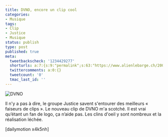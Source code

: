 ```yaml
---
title: DVNO, encore un clip cool
categories:
- Musique
tags:
- Clip
- Justice
- Musique
status: publish
type: post
published: true
meta:
  tweetbackscheck: '1234429277'
  shorturls: a:7:{s:9:"permalink";s:63:"https://www.alienlebarge.ch/2008/03/02/dvno-encore-un-clip-cool/";s:7:"tinyurl";s:25:"https://tinyurl.com/ce8pxp";s:4:"isgd";s:17:"https://is.gd/itRD";s:5:"bitly";s:20:"https://bit.ly/3JAMgl";s:5:"snipr";s:22:"https://snipr.com/bcjbg";s:5:"snurl";s:22:"https://snurl.com/bcjbg";s:7:"snipurl";s:24:"https://snipurl.com/bcjbg";}
  twittercomments: a:0:{}
  tweetcount: '0'
  tmac_last_id: ''
---
```

<img src="https://dlgjp9x71cipk.cloudfront.net/2008/03/dvno.png" alt="DVNO" />

Il n'y a pas à dire, le groupe Justice savent s'entourer des meilleurs « faiseurs de clips ». Le nouveau clip de DVNO m'a scotché. Il est vrai qu’étant un fan de logo, ça n’aide pas. Les clins d'oeil y sont nombreux et la réalisation léchée.

<!--more-->

[dailymotion x4k5nh]
